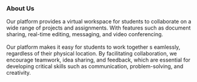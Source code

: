 <h3 class="text-sm-start text-center">About Us</h3>
        <p class="text-sm-start text-center">
          Our platform provides a virtual workspace for students to collaborate
          on a wide range of projects and assignments. With features such as
          document sharing, real-time editing,
          messaging, and video conferencing.<br><br>
          Our platform makes it easy for students to work together s
          eamlessly, regardless of their physical location. By facilitating
          collaboration, we encourage teamwork, idea sharing, and feedback,
          which are essential for developing critical skills such as
          communication, problem-solving, and creativity.

      
